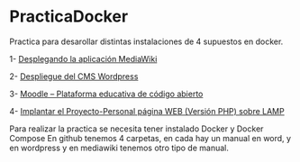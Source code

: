 # PracticaDocker

Practica para desarollar distintas instalaciones de 4 supuestos en docker.

1- [Desplegando la aplicación MediaWiki](MediaWiki)

2- [Despliegue del CMS Wordpress](WordPress/Docs)

3- [Moodle – Plataforma educativa de código abierto](Moodle/Docs/Word/)

4- [Implantar el Proyecto-Personal página WEB (Versión PHP) sobre LAMP](ProyectoPersonal/Manual/)

Para realizar la practica se necesita tener instalado Docker y Docker Compose
En github tenemos 4 carpetas, en cada hay un manual en word, y en wordpress y en mediawiki tenemos otro tipo de manual.
